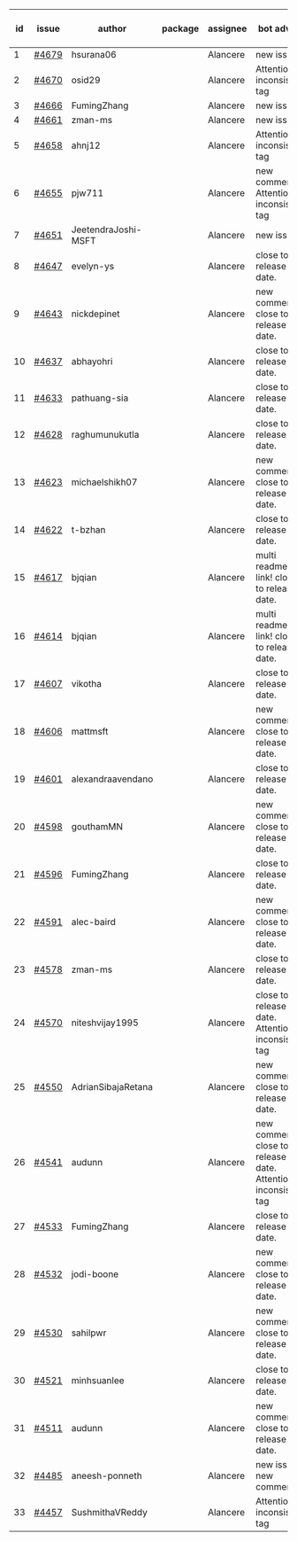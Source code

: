| id | issue | author | package | assignee | bot advice | created date of issue | target release date | date from target |
| ------ | ------ | ------ | ------ | ------ | ------ | ------ | ------ | :-----: |
| 1 | [#4679](https://github.com/Azure/sdk-release-request/issues/4679) | hsurana06 |  | Alancere | new issue. | 10-23 | 11-24 |  |
| 2 | [#4670](https://github.com/Azure/sdk-release-request/issues/4670) | osid29 |  | Alancere | Attention to inconsistent tag | 10-23 | 11-24 |  |
| 3 | [#4666](https://github.com/Azure/sdk-release-request/issues/4666) | FumingZhang |  | Alancere | new issue. | 10-20 | 11-24 |  |
| 4 | [#4661](https://github.com/Azure/sdk-release-request/issues/4661) | zman-ms |  | Alancere | new issue. | 10-18 | 11-24 |  |
| 5 | [#4658](https://github.com/Azure/sdk-release-request/issues/4658) | ahnj12 |  | Alancere | Attention to inconsistent tag | 10-17 | 11-24 |  |
| 6 | [#4655](https://github.com/Azure/sdk-release-request/issues/4655) | pjw711 |  | Alancere | new comment. Attention to inconsistent tag | 10-13 | 11-24 |  |
| 7 | [#4651](https://github.com/Azure/sdk-release-request/issues/4651) | JeetendraJoshi-MSFT |  | Alancere | new issue. | 10-13 | 11-24 |  |
| 8 | [#4647](https://github.com/Azure/sdk-release-request/issues/4647) | evelyn-ys |  | Alancere | close to release date.  | 10-13 | 10-27 | 2 |
| 9 | [#4643](https://github.com/Azure/sdk-release-request/issues/4643) | nickdepinet |  | Alancere | new comment. close to release date.  | 10-12 | 10-27 | 2 |
| 10 | [#4637](https://github.com/Azure/sdk-release-request/issues/4637) | abhayohri |  | Alancere | close to release date.  | 10-12 | 10-27 | 2 |
| 11 | [#4633](https://github.com/Azure/sdk-release-request/issues/4633) | pathuang-sia |  | Alancere | close to release date.  | 10-12 | 10-27 | 2 |
| 12 | [#4628](https://github.com/Azure/sdk-release-request/issues/4628) | raghumunukutla |  | Alancere | close to release date.  | 10-12 | 10-27 | 2 |
| 13 | [#4623](https://github.com/Azure/sdk-release-request/issues/4623) | michaelshikh07 |  | Alancere | new comment. close to release date.  | 10-09 | 10-27 | 2 |
| 14 | [#4622](https://github.com/Azure/sdk-release-request/issues/4622) | t-bzhan |  | Alancere | close to release date.  | 10-08 | 10-27 | 2 |
| 15 | [#4617](https://github.com/Azure/sdk-release-request/issues/4617) | bjqian |  | Alancere | multi readme link! close to release date.  | 10-07 | 10-27 | 2 |
| 16 | [#4614](https://github.com/Azure/sdk-release-request/issues/4614) | bjqian |  | Alancere | multi readme link! close to release date.  | 10-07 | 10-27 | 2 |
| 17 | [#4607](https://github.com/Azure/sdk-release-request/issues/4607) | vikotha |  | Alancere | close to release date.  | 10-06 | 10-27 | 2 |
| 18 | [#4606](https://github.com/Azure/sdk-release-request/issues/4606) | mattmsft |  | Alancere | new comment. close to release date.  | 10-03 | 10-27 | 2 |
| 19 | [#4601](https://github.com/Azure/sdk-release-request/issues/4601) | alexandraavendano |  | Alancere | close to release date.  | 10-02 | 10-27 | 2 |
| 20 | [#4598](https://github.com/Azure/sdk-release-request/issues/4598) | gouthamMN |  | Alancere | new comment. close to release date.  | 10-02 | 10-27 | 2 |
| 21 | [#4596](https://github.com/Azure/sdk-release-request/issues/4596) | FumingZhang |  | Alancere | close to release date.  | 09-29 | 10-27 | 2 |
| 22 | [#4591](https://github.com/Azure/sdk-release-request/issues/4591) | alec-baird |  | Alancere | new comment. close to release date.  | 09-28 | 10-27 | 2 |
| 23 | [#4578](https://github.com/Azure/sdk-release-request/issues/4578) | zman-ms |  | Alancere | close to release date.  | 09-26 | 10-27 | 2 |
| 24 | [#4570](https://github.com/Azure/sdk-release-request/issues/4570) | niteshvijay1995 |  | Alancere | close to release date.  Attention to inconsistent tag | 09-26 | 10-27 | 2 |
| 25 | [#4550](https://github.com/Azure/sdk-release-request/issues/4550) | AdrianSibajaRetana |  | Alancere | new comment. close to release date.  | 09-22 | 10-27 | 2 |
| 26 | [#4541](https://github.com/Azure/sdk-release-request/issues/4541) | audunn |  | Alancere | new comment. close to release date.  Attention to inconsistent tag | 09-21 | 10-27 | 2 |
| 27 | [#4533](https://github.com/Azure/sdk-release-request/issues/4533) | FumingZhang |  | Alancere | close to release date.  | 09-21 | 10-27 | 2 |
| 28 | [#4532](https://github.com/Azure/sdk-release-request/issues/4532) | jodi-boone |  | Alancere | new comment. close to release date.  | 09-20 | 10-27 | 2 |
| 29 | [#4530](https://github.com/Azure/sdk-release-request/issues/4530) | sahilpwr |  | Alancere | new comment. close to release date.  | 09-20 | 10-27 | 2 |
| 30 | [#4521](https://github.com/Azure/sdk-release-request/issues/4521) | minhsuanlee |  | Alancere | close to release date.  | 09-13 | 10-27 | 2 |
| 31 | [#4511](https://github.com/Azure/sdk-release-request/issues/4511) | audunn |  | Alancere | new comment. close to release date.  | 09-08 | 10-27 | 2 |
| 32 | [#4485](https://github.com/Azure/sdk-release-request/issues/4485) | aneesh-ponneth |  | Alancere | new issue. new comment. | 08-31 | 09-22 |  |
| 33 | [#4457](https://github.com/Azure/sdk-release-request/issues/4457) | SushmithaVReddy |  | Alancere | Attention to inconsistent tag | 08-23 | 09-22 |  |
